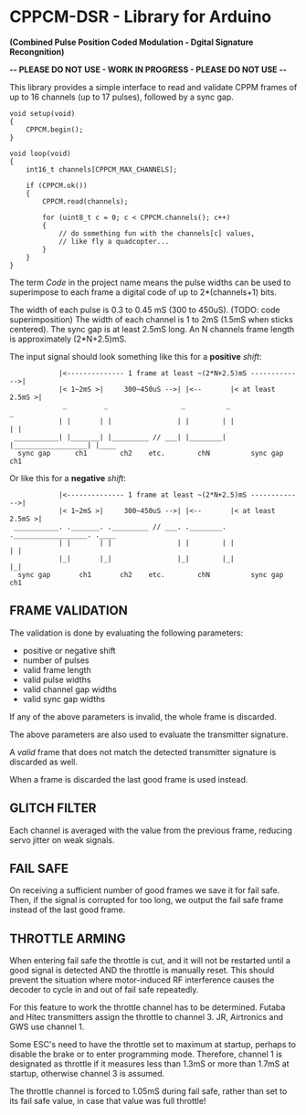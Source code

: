 CPPCM-DSR - Library for Arduino
=============================================================================
**(Combined Pulse Position Coded Modulation - Dgital Signature Recongnition)**

**-- PLEASE DO NOT USE - WORK IN PROGRESS - PLEASE DO NOT USE --**

This library provides a simple interface to read and validate CPPM frames of
up to 16 channels (up to 17 pulses), followed by a sync gap.

    void setup(void)
    {
        CPPCM.begin();
    }

    void loop(void)
    {
        int16_t channels[CPPCM_MAX_CHANNELS];

        if (CPPCM.ok())
        {
            CPPCM.read(channels);

            for (uint8_t c = 0; c < CPPCM.channels(); c++)
            {
                // do something fun with the channels[c] values,
                // like fly a quadcopter...
            }
        }
    }

The term *Code* in the project name means the pulse widths can be used to
superimpose to each frame a digital code of up to 2*(channels+1) bits.

The width of each pulse is 0.3 to 0.45 mS (300 to 450uS). (TODO: code superimposition)
The width of each channel is 1 to 2mS (1.5mS when sticks centered).
The sync gap is at least 2.5mS long.
An N channels frame length is approximately (2*N+2.5)mS.

The input signal should look something like this for a **positive** *shift*:

                |<-------------- 1 frame at least ~(2*N+2.5)mS ------------->|
                |< 1~2mS >|     300~450uS -->| |<--       |< at least 2.5mS >|
                 _         _                  _          _                    _
                | |       | |                | |        | |                  | |    
     ___________| |_______| |_________ // ___| |________| |__________________| |____
      sync gap      ch1        ch2    etc.        chN          sync gap          ch1

Or like this for a **negative** *shift*:

                |<-------------- 1 frame at least ~(2*N+2.5)mS ------------->|
                |< 1~2mS >|     300~450uS -->| |<--       |< at least 2.5mS >|
     ___________. ._______. ._________ // ___. .________. .__________________. .____
                | |       | |                | |        | |                  | |
                |_|       |_|                |_|        |_|                  |_|
      sync gap       ch1       ch2    etc.        chN          sync gap          ch1

## FRAME VALIDATION

The validation is done by evaluating the following parameters:

- positive or negative shift
- number of pulses
- valid frame length
- valid pulse widths
- valid channel gap widths
- valid sync gap widths

If any of the above parameters is invalid, the whole frame is discarded.

The above parameters are also used to evaluate the transmitter signature.

A *valid* frame that does not match the detected transmitter signature is
discarded as well.

When a frame is discarded the last good frame is used instead.

## GLITCH FILTER

Each channel is averaged with the value from the previous frame, reducing
servo jitter on weak signals.

## FAIL SAFE

On receiving a sufficient number of good frames we save it for fail safe. 
Then, if the signal is corrupted for too long, we output the fail safe frame
instead of the last good frame.  

## THROTTLE ARMING

When entering fail safe the throttle is cut, and it will not be restarted 
until a good signal is detected AND the throttle is manually reset. This 
should prevent the situation where motor-induced RF interference causes 
the decoder to cycle in and out of fail safe repeatedly.  

For this feature to work the throttle channel has to be determined. Futaba 
and Hitec transmitters assign the throttle to channel 3. JR, Airtronics and 
GWS use channel 1. 

Some ESC's need to have the throttle set to maximum at startup, perhaps to 
disable the brake or to enter programming mode. Therefore, channel 1 is 
designated as throttle if it measures less than 1.3mS or more than 1.7mS at 
startup, otherwise channel 3 is assumed. 

The throttle channel is forced to 1.05mS during fail safe, rather than set
to its fail safe value, in case that value was full throttle! 
